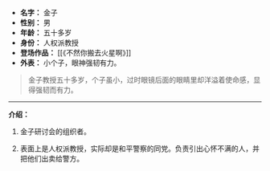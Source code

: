 
- **名字：** 金子
- **性别：** 男
- **年龄：** 五十多岁
- **身份：** 人权派教授
- **登场作品：** [[《不然你搬去火星啊》]] 
- **外表：** 小个子，眼神强韧有力。

> 金子教授五十多岁，个子虽小，过时眼镜后面的眼睛里却洋溢着使命感，显得强韧而有力。

---

**介绍：** 

1. 金子研讨会的组织者。

2. 表面上是人权派教授，实际却是和平警察的同党。负责引出心怀不满的人，并把他们出卖给警方。
